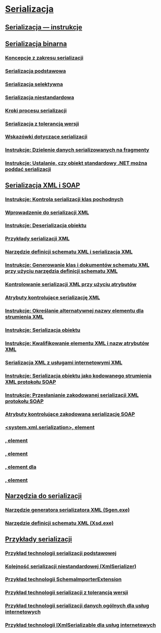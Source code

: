 # [Serializacja](index.md)
## [Serializacja — instrukcje](serialization-how-to-topics.md)
## [Serializacja binarna](binary-serialization.md)
### [Koncepcje z zakresu serializacji](serialization-concepts.md)
### [Serializacja podstawowa](basic-serialization.md)
### [Serializacja selektywna](selective-serialization.md)
### [Serializacja niestandardowa](custom-serialization.md)
### [Kroki procesu serializacji](steps-in-the-serialization-process.md)
### [Serializacja z tolerancją wersji](version-tolerant-serialization.md)
### [Wskazówki dotyczące serializacji](serialization-guidelines.md)
### [Instrukcje: Dzielenie danych serializowanych na fragmenty](how-to-chunk-serialized-data.md)
### [Instrukcje: Ustalanie, czy obiekt standardowy .NET można poddać serializacji](how-to-determine-if-netstandard-object-is-serializable.md)
## [Serializacja XML i SOAP](xml-and-soap-serialization.md)
### [Instrukcje: Kontrola serializacji klas pochodnych](how-to-control-serialization-of-derived-classes.md)
### [Wprowadzenie do serializacji XML](introducing-xml-serialization.md)
### [Instrukcje: Deserializacja obiektu](how-to-deserialize-an-object.md)
### [Przykłady serializacji XML](examples-of-xml-serialization.md)
### [Narzędzie definicji schematu XML i serializacja XML](the-xml-schema-definition-tool-and-xml-serialization.md)
### [Instrukcje: Generowanie klas i dokumentów schematu XML przy użyciu narzędzia definicji schematu XML](xml-schema-def-tool-gen.md)
### [Kontrolowanie serializacji XML przy użyciu atrybutów](controlling-xml-serialization-using-attributes.md)
### [Atrybuty kontrolujące serializację XML](attributes-that-control-xml-serialization.md)
### [Instrukcje: Określanie alternatywnej nazwy elementu dla strumienia XML](how-to-specify-an-alternate-element-name-for-an-xml-stream.md)
### [Instrukcje: Serializacja obiektu](how-to-serialize-an-object.md)
### [Instrukcje: Kwalifikowanie elementu XML i nazw atrybutów XML](how-to-qualify-xml-element-and-xml-attribute-names.md)
### [Serializacja XML z usługami internetowymi XML](xml-serialization-with-xml-web-services.md)
### [Instrukcje: Serializacja obiektu jako kodowanego strumienia XML protokołu SOAP](how-to-serialize-an-object-as-a-soap-encoded-xml-stream.md)
### [Instrukcje: Przesłanianie zakodowanej serializacji XML protokołu SOAP](how-to-override-encoded-soap-xml-serialization.md)
### [Atrybuty kontrolujące zakodowaną serializację SOAP](attributes-that-control-encoded-soap-serialization.md)
### [<system.xml.serialization>, element](system-xml-serialization-element.md)
### [<dateTimeSerialization>, element](datetimeserialization-element.md)
### [<schemaImporterExtensions>, element](schemaimporterextensions-element.md)
### [<add>, element dla <xmlSchemaImporterExtensions>](add-element-for-xmlschemaimporterextensions.md)
### [<xmlSerializer>, element](xmlserializer-element.md)
## [Narzędzia do serializacji](serialization-tools.md)
### [Narzędzie generatora serializatora XML (Sgen.exe)](xml-serializer-generator-tool-sgen-exe.md)
### [Narzędzie definicji schematu XML (Xsd.exe)](xml-schema-definition-tool-xsd-exe.md)
## [Przykłady serializacji](serialization-samples.md)
### [Przykład technologii serializacji podstawowej](basic-serialization-technology-sample.md)
### [Kolejność serializacji niestandardowej (XmlSerializer)](custom-serialization-order-with-xmlserializer.md)
### [Przykład technologii SchemaImporterExtension](schemaimporterextension-technology-sample.md)
### [Przykład technologii serializacji z tolerancją wersji](version-tolerant-serialization-technology-sample.md)
### [Przykład technologii serializacji danych ogólnych dla usług internetowych](web-services-generics-serialization-technology-sample.md)
### [Przykład technologii IXmlSerializable dla usług internetowych](web-services-ixmlserializable-technology-sample.md)
